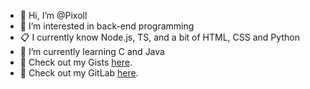 - 👋 Hi, I’m @Pixoll
- 👀 I’m interested in back-end programming
- 📋 I currently know Node.js, TS, and a bit of HTML, CSS and Python
- 🌱 I’m currently learning C and Java
- 🔗 Check out my Gists [here](https://gist.github.com/Pixoll).
- 🔗 Check out my GitLab [here](https://gitlab.com/Pixoll).

<!---
Pixoll/Pixoll is a ✨ special ✨ repository because its `README.md` (this file) appears on your GitHub profile.
You can click the Preview link to take a look at your changes.
--->
